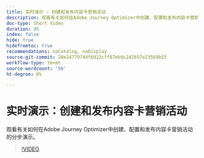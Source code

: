 ```yaml
---
title: 实时演示 — 创建和发布内容卡营销活动
description: 观看有关如何在Adobe Journey Optimizer中创建、配置和发布内容卡营销活动的分步演示。
doc-type: Short Video
duration: 95
index: false
hide: true
hidefromtoc: true
recommendations: noCatalog, noDisplay
source-git-commit: 28e2477974df6d22cff87eb9c242657e23569b15
workflow-type: tm+mt
source-wordcount: '56'
ht-degree: 0%

---
```



# 实时演示：创建和发布内容卡营销活动

观看有关如何在Adobe Journey Optimizer中创建、配置和发布内容卡营销活动的分步演示。

<!-- 62_S603_3442534_94_live-demo-creating-and-publishing-a-content-card-campaign -->
>[!VIDEO](https://video.tv.adobe.com/v/3458208/?learn=on&enablevpops=true)
